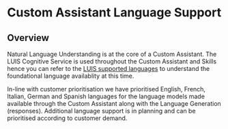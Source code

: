 # Custom Assistant Language Support

## Overview

Natural Language Understanding is at the core of a Custom Assistant. The LUIS Cognitive Service is used throughout the Custom Assistant and Skills hence you can refer to the [LUIS supported languages](https://docs.microsoft.com/en-us/azure/cognitive-services/luis/luis-supported-languages) to understand the foundational language availablity at this time.

In-line with customer prioritisation we have prioritised English, French, Italian, German and Spanish languages for the language models made available through the Custom Assistant along with the Language Generation (responses). Additional language support is in planning and can be prioritised according to customer demand.